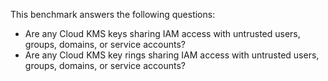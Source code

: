 This benchmark answers the following questions:

- Are any Cloud KMS keys sharing IAM access with untrusted users, groups, domains, or service accounts?
- Are any Cloud KMS key rings sharing IAM access with untrusted users, groups, domains, or service accounts? 